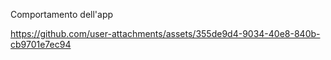 Comportamento dell'app

https://github.com/user-attachments/assets/355de9d4-9034-40e8-840b-cb9701e7ec94

